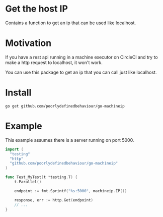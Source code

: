 # Get the host IP

Contains a function to get an ip that can be used like localhost.

# Motivation

If you have a rest api running in a machine executor on CircleCI
and try to make a http request to localhost, it won't work.

You can use this package to get an ip that you can call just like
localhost.

# Install

```terminal
go get github.com/poorlydefinedbehaviour/go-machineip
```

# Example

This example assumes there is a server running on port 5000.

```go
import (
  "testing"
  "http"
  "github.com/poorlydefinedbehaviour/go-machineip"
)

func Test_MyTest(t *testing.T) {
	t.Parallel()

	endpoint := fmt.Sprintf("%s:5000", machineip.IP())

	response, err := http.Get(endpoint)
	// ...
}
```
